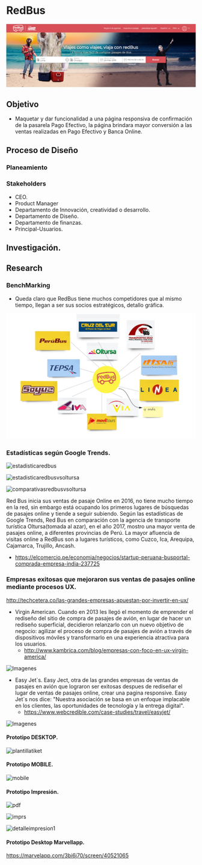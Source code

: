 
# RedBus

![Imagenes](img/pantallainicio.png) 


## Objetivo
- Maquetar y dar funcionalidad a una página responsiva de confirmación de la pasarela Pago Efectivo, la página brindara mayor conversión a las ventas realizadas en Pago Efectivo y Banca Online.

## Proceso de Diseño

### Planeamiento
### Stakeholders
- CEO.
- Product Manager
- Departamento de Innovación, creatividad o desarrollo.
- Departamento de Diseño.
- Departamento de finanzas.
- Principal-Usuarios.
## Investigación.
## Research
### BenchMarking
- Queda claro que RedBus tiene muchos competidores que al mismo tiempo, llegan a ser sus socios estratégicos, detallo gráfica.

![Imagenes](img/plantllabechmarking.jpg) 

### Estadísticas según Google Trends.

![estadisticaredbus](https://user-images.githubusercontent.com/32305619/38237697-83b3b3fc-36ed-11e8-8674-70c3751b681f.png)

![estadisticaredbusvsoltursa](https://user-images.githubusercontent.com/32305619/38237705-8912303a-36ed-11e8-9ac5-1f61561e92fe.png)

![comparativasredbusvsoltursa](https://user-images.githubusercontent.com/32305619/38237712-8c166cce-36ed-11e8-837d-c6c52819deca.jpg)

Red Bus inicia sus ventas de pasaje Online en 2016, no tiene mucho tiempo en la red, sin embargo está ocupando los primeros lugares de búsquedas de pasajes online y tiende a seguir subiendo. Según las estadísticas de Google Trends, Red Bus en comparación con la agencia de transporte turística Oltursa(tomada al azar), en el año  2017, mostro una mayor venta de pasajes online, a diferentes provincias de Perú. La mayor afluencia de visitas online a RedBus son a lugares turísticos, como Cuzco, Ica, Arequipa, Cajamarca, Trujillo, Ancash.
- https://elcomercio.pe/economia/negocios/startup-peruana-busportal-comprada-empresa-india-237725

### Empresas exitosas que mejoraron sus ventas de pasajes online mediante procesos UX.
http://techcetera.co/las-grandes-empresas-apuestan-por-invertir-en-ux/

- Virgin American.
    Cuando en 2013 les llegó el momento de emprender el rediseño del sitio de compra de pasajes de avión, en lugar de hacer un rediseño superficial, decidieron relanzarlo con un nuevo objetivo de negocio: agilizar el proceso de compra de pasajes de avión a través de dispositivos móviles y transformarlo en una experiencia atractiva para los usuarios. 
   - http://www.kambrica.com/blog/empresas-con-foco-en-ux-virgin-america/

![Imagenes](img/virgin1.png) 

- Easy Jet`s.
    Easy Ject, otra de las grandes empresas de ventas de pasajes en avión que lograron ser exitosas despues de rediseñar el lugar de ventas de pasajes online, crear una pagina responsive. Easy Jet´s nos dice: "Nuestra asociación se basa en un enfoque implacable en los clientes, las oportunidades de tecnología y la entrega digital".
    - https://www.webcredible.com/case-studies/travel/easyjet/

![Imagenes](img/easyjets.png) 

#### Prototipo DESKTOP.
![plantillatiket](https://user-images.githubusercontent.com/32305619/38174979-e7eb91a4-359a-11e8-9713-b6408a3c0de6.png)

#### Prototipo MOBILE.
![mobile](https://user-images.githubusercontent.com/32305619/38174974-d9bc065e-359a-11e8-8829-b8e411ca7733.png)

#### Prototipo Impresión.
![pdf](https://user-images.githubusercontent.com/32305619/38177418-c1eb2538-35c6-11e8-8a71-14824cafa963.png)

![imprs](https://user-images.githubusercontent.com/32305619/38177427-da0a100c-35c6-11e8-83b6-318d1b159388.png)

![detalleimpresion1](https://user-images.githubusercontent.com/32305619/38177447-435366e4-35c7-11e8-8ccf-8d17cfad24af.png)

#### Prototipo Desktop Marvellapp.
https://marvelapp.com/3bi6j70/screen/40521065



